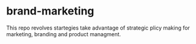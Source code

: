 # brand-marketing
This repo revolves startegies take advantage of strategic plicy making for marketing, branding and product managment.
